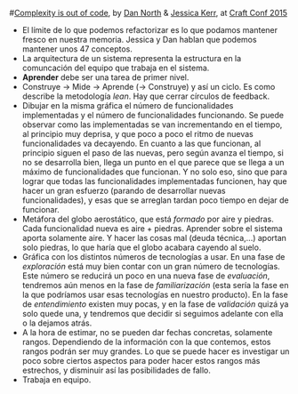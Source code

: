 #[Complexity is out of code], by [Dan North] & [Jessica Kerr], at [Craft Conf 2015]

- El límite de lo que podemos refactorizar es lo que podamos mantener fresco en nuestra memoria. Jessica y Dan hablan que podemos mantener unos 47 conceptos.
- La arquitectura de un sistema representa la estructura en la comuncación del equipo que trabaja en el sistema.
- **Aprender** debe ser una tarea de primer nivel.
- Construye -> Mide -> Aprende (-> Construye) y así un ciclo. Es como describe la metodología *lean*. Hay que cerrar círculos de feedback.
- Dibujar en la misma gráfica el número de funcionalidades implementadas y el número de funcionalidades funcionando. Se puede observar como las implementadas se van incrementando en el tiempo, al principio muy deprisa, y que poco a poco el ritmo de nuevas funcionalidades va decayendo. En cuanto a las que funcionan, al principio siguen el paso de las nuevas, pero según avanza el tiempo, si no se desarrolla bien, llega un punto en el que parece que se llega a un máximo de funcionalidades que funcionan. Y no solo eso, sino que para lograr que todas las funcionalidades implementadas funcionen, hay que hacer un gran esfuerzo (parando de desarrollar nuevas funcionalidades), y esas que se arreglan tardan poco tiempo en dejar de funcionar.
- Metáfora del globo aerostático, que está *formado* por aire y piedras. Cada funcionalidad nueva es aire + piedras. Aprender sobre el sistema aporta solamente aire. Y hacer las cosas mal (deuda técnica,...) aportan solo piedras, lo que haría que el globo acabara cayendo al suelo.
- Gráfica con los distintos números de tecnologías a usar. En una fase de *exploración* está muy bien contar con un gran número de tecnologías. Este número se reducirá un poco en una nueva fase de *evaluación*, tendremos aún menos en la fase de *familiarización* (esta sería la fase en la que podríamos usar esas tecnologías en nuestro producto). En la fase de *entendimiento* existen muy pocas, y en la fase de *validación* quizá ya solo quede una, y tendremos que decidir si seguimos adelante con ella o la dejamos atrás.
- A la hora de estimar, no se pueden dar fechas concretas, solamente rangos. Dependiendo de la información con la que contemos, estos rangos podrán ser muy grandes. Lo que se puede hacer es investigar un poco sobre ciertos aspectos para poder hacer estos rangos más estrechos, y disminuir así las posibilidades de fallo.
- Trabaja en equipo.

[Complexity is out of code]: http://www.ustream.tv/recorded/61439914
[Dan North]: http://dannorth.net/blog
[Jessica Kerr]: http://blog.jessitron.com
[Craft Conf 2015]: http://craft-conf.com/2015
